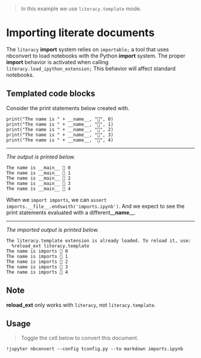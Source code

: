 
> In this example we use `literacy.template` mode.


# Importing literate documents

The `literacy` __import__ system relies on `importable;` a tool that uses nbconvert to load
notebooks with the Python __import__ system.  The proper __import__ behavior is activated when 
calling `literacy.load_ipython_extension;`  This behavior will affect standard notebooks.



## Templated code blocks

Consider the print statements below created with.

    print("The name is " + __name__, "💯", 0)
    print("The name is " + __name__, "💯", 1)
    print("The name is " + __name__, "💯", 2)
    print("The name is " + __name__, "💯", 3)
    print("The name is " + __name__, "💯", 4)
    
    
---

_The output is printed below._


    The name is __main__ 💯 0
    The name is __main__ 💯 1
    The name is __main__ 💯 2
    The name is __main__ 💯 3
    The name is __main__ 💯 4



When we `import imports`, we can `assert imports.__file__.endswith('imports.ipynb')`.  And we 
expect to see the print statements evaluated with a different\_\___name__\_\_.

---

_The imported output is printed below._


    The literacy.template extension is already loaded. To reload it, use:
      %reload_ext literacy.template
    The name is imports 💯 0
    The name is imports 💯 1
    The name is imports 💯 2
    The name is imports 💯 3
    The name is imports 💯 4


## Note

__reload_ext__ only works with `literacy`, not `literacy.template`.

## Usage

> Toggle the cell below to convert this document.

    !jupyter nbconvert --config tconfig.py --to markdown imports.ipynb
